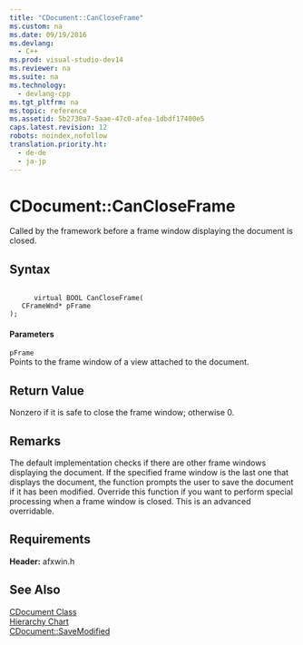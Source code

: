 ```yaml
---
title: "CDocument::CanCloseFrame"
ms.custom: na
ms.date: 09/19/2016
ms.devlang: 
  - C++
ms.prod: visual-studio-dev14
ms.reviewer: na
ms.suite: na
ms.technology: 
  - devlang-cpp
ms.tgt_pltfrm: na
ms.topic: reference
ms.assetid: 5b2730a7-5aae-47c0-afea-1dbdf17400e5
caps.latest.revision: 12
robots: noindex,nofollow
translation.priority.ht: 
  - de-de
  - ja-jp
---
```

# CDocument::CanCloseFrame
Called by the framework before a frame window displaying the document is closed.  
  
## Syntax  
  
```  
  
      virtual BOOL CanCloseFrame(  
   CFrameWnd* pFrame   
);  
```  
  
#### Parameters  
 `pFrame`  
 Points to the frame window of a view attached to the document.  
  
## Return Value  
 Nonzero if it is safe to close the frame window; otherwise 0.  
  
## Remarks  
 The default implementation checks if there are other frame windows displaying the document. If the specified frame window is the last one that displays the document, the function prompts the user to save the document if it has been modified. Override this function if you want to perform special processing when a frame window is closed. This is an advanced overridable.  
  
## Requirements  
 **Header:** afxwin.h  
  
## See Also  
 [CDocument Class](../vs140/CDocument-Class.md)   
 [Hierarchy Chart](../vs140/Hierarchy-Chart.md)   
 [CDocument::SaveModified](../vs140/CDocument--SaveModified.md)